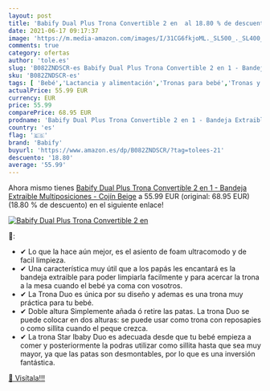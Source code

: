 ```yaml
---
layout: post
title: 'Babify Dual Plus Trona Convertible 2 en  al 18.80 % de descuento'
date: 2021-06-17 09:17:37
image: 'https://m.media-amazon.com/images/I/31CG6fkjoML._SL500_._SL400_.jpg'
comments: true
category: ofertas
author: 'tole.es'
slug: 'B082ZNDSCR-es Babify Dual Plus Trona Convertible 2 en 1 - Bandeja...'
sku: 'B082ZNDSCR-es'
tags: [ 'Bebé','Lactancia y alimentación','Tronas para bebé','Tronas y asientos','babify','trona', ]
actualPrice: 55.99 EUR
currency: EUR
price: 55.99
comparePrice: 68.95 EUR
prodname: 'Babify Dual Plus Trona Convertible 2 en 1 - Bandeja Extraible Multiposiciones - Cojín Beige'
country: 'es'
flag: '🇪🇸'
brand: 'Babify'
buyurl: 'https://www.amazon.es/dp/B082ZNDSCR/?tag=tolees-21'
descuento: '18.80'
average: '55.99'
---
```


Ahora mismo tienes [Babify Dual Plus Trona Convertible 2 en 1 - Bandeja Extraible Multiposiciones - Cojín Beige](https://www.amazon.es/dp/B082ZNDSCR/?tag=tolees-21) a 55.99 EUR (original: 68.95 EUR) (18.80 %  de descuento) en el siguiente enlace!

[![Babify Dual Plus Trona Convertible 2 en ](https://m.media-amazon.com/images/I/31CG6fkjoML._SL500_._SL400_.jpg)](https://www.amazon.es/dp/B082ZNDSCR/?tag=tolees-21)

🔎:

- ✔ Lo que la hace aún mejor, es el asiento de foam ultracomodo y de facil limpieza.
- ✔ Una característica muy útil que a los papás les encantará es la bandeja extraible para poder limpiarla facilmente y para acercar la trona a la mesa cuando el bebé ya coma con vosotros.
- ✔ La Trona Duo es única por su diseño y ademas es una trona muy práctica para tu bebé.
- ✔ Doble altura Simplemente añada ó retire las patas. La trona Duo se puede colocar en dos alturas: se puede usar como trona con reposapies o como sillita cuando el peque crezca.
- ✔ La trona Star Ibaby Duo es adecuada desde que tu bebé empieza a comer y posteriormente la podras utilizar como sillita hasta que sea muy mayor, ya que las patas son desmontables, por lo que es una inversión fantástica.

[🛒 Visítala!!!](https://www.amazon.es/dp/B082ZNDSCR/?tag=tolees-21)

